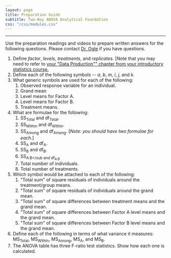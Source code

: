```yaml
---
layout: page
title: Preparation Guide
subtitle: Two-Way ANOVA Analytical Foundation
css: "/css/modules.css"
---
```


----

<div class="alert alert-warning">
Use the preparation readings and videos to prepare written answers for the following questions. Please contact <a href="mailto:dogle@northland.edu">Dr. Ogle</a> if you have questions.
</div>

1. Define *factor*, *levels*, *treatments*, and *replicates*. [Note that you may need to refer to [your "Data Production"" chapter from your introductory statistics course.](http://derekogle.com/NCMTH107/modules/DataProduction.html)
1. Define each of the following symbols -- $a$, $b$, $m$, $i$, $j$, and $k$.
1. What generic symbols are used for each of the following:
    1. Observed response variable for an individual.
    1. Grand mean
    1. Level means for Factor A.
    1. Level means for Factor B.
    1. Treatment means.
1. What are formulae for the following:
    1. SS<sub>Total</sub> and df<sub>Total</sub>.
    1. SS<sub>Within</sub> and df<sub>Within</sub>.
    1. SS<sub>Among</sub> and df<sub>Among</sub>. [*Note: you should have two formulae for each.*]
    1. SS<sub>A</sub> and df<sub>A</sub>.
    1. SS<sub>B</sub> and df<sub>B</sub>.
    1. SS<sub>A:B</sub and df<sub>A:B</sub>
    1. Total number of individuals.
    1. Total number of treatments.
1. Which symbol would be attached to each of the following:
    1. "Total sum" of square residuals of individuals around the treatment/group means.
    1. "Total sum" of square residuals of individuals around the grand mean.
    1. "Total sum" of square differences between treatment means and the grand mean.
    1. "Total sum" of square differences between Factor A level means and the grand mean.
    1. "Total sum" of square differences between Factor B level means and the grand mean.
1. Define each of the following in terms of what variance it measures: MS<sub>Total</sub>, MS<sub>Within</sub>, MS<sub>Among</sub>, MS<sub>A</sub>, and MS<sub>B</sub>.
1. The ANOVA table has three F-ratio test statistics. Show how each one is calculated.
